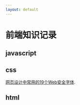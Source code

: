 ```yaml
---
layout: default
---
```



# [](#前端知识记录)前端知识记录

## [](#javascript)javascript


## [](#css)css

[网页设计中常用的19个Web安全字体](/docsrc/docs/css/20180312).


## [](#html)html
